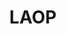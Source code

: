 ---
level: "Bronze"
title: "LAOP"
logo: "LAOP-logo original.webp"
link: "https://laop-consult.de/en/home/"
---